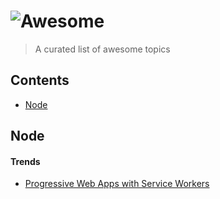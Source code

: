 # ![Awesome](https://cdn.rawgit.com/sindresorhus/awesome/d7305f38d29fed78fa85652e3a63e154dd8e8829/media/badge.svg)
> A curated list of awesome topics


## Contents

- [Node](#node)

## Node

#### Trends

- [Progressive Web Apps with Service Workers](http://blog.booking.com/progressive-web-apps-with-service-workers.html)
